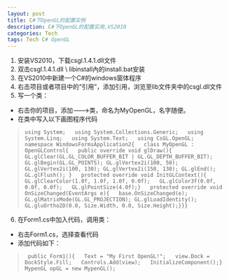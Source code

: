 ```yaml
---
layout: post
title: C#下OpenGL的配置实例
description: C#下OpenGL的配置实用,VS2010
categories: Tech
tags: Tech C# OpenGL
---
```


1. 安装VS2010，下载csgl.1.4.1.dll文件
2. 双击csgl.1.4.1.dll \ libinstall內的install.bat安装
3. 在VS2010中新建一个C#的windows窗体程序
4. 右击项目或者项目中的“引用”，添加引用，浏览至lib文件夹中的csgl.dll文件
5. 写一个类：
+ 右击你的项目，添加--->类，命名为MyOpenGL，名字随便。
+ 在类中写入以下画图程序代码
> `using System;  
using System.Collections.Generic;  
using System.Linq;  
using System.Text;  
using CsGL.OpenGL;  
namespace WindowsFormsApplication2{  
    class MyOpenGL : OpenGLControl{  
        public override void glDraw(){  
            GL.glClear(GL.GL_COLOR_BUFFER_BIT | GL.GL_DEPTH_BUFFER_BIT); 
            GL.glBegin(GL.GL_POINTS);
            GL.glVertex2i(100, 50);
            GL.glVertex2i(100, 130);
            GL.glVertex2i(150, 130);
            GL.glEnd();
            GL.glFlush();
        }  
        protected override void InitGLContext(){  
            GL.glClearColor(1.0f, 1.0f, 1.0f, 0.0f);  
            GL.glColor3f(0.0f, 0.0f, 0.0f);  
            GL.glPointSize(4.0f);}  
        protected override void OnSizeChanged(EventArgs e){  
            base.OnSizeChanged(e);
            GL.glMatrixMode(GL.GL_PROJECTION);
            GL.glLoadIdentity();
            GL.gluOrtho2D(0.0, Size.Width, 0.0, Size.Height);}}}
`

6. 在Form1.cs中加入代码，调用类：
+ 右击Form1.cs，选择查看代码
+ 添加代码如下：
> ` public Form1(){  
    Text = "My First OpenGL!";  
    view.Dock = DockStyle.Fill;  
    Controls.Add(view);  
    InitializeComponent();}  
    MypenGL opGL = new MypenGL();`

